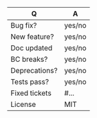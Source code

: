 | Q             | A
| ------------- | ---
| Bug fix?      | yes/no
| New feature?  | yes/no
| Doc updated   | yes/no
| BC breaks?    | yes/no
| Deprecations? | yes/no 
| Tests pass?   | yes/no
| Fixed tickets | #... <!-- #-prefixed issue number(s), if any -->
| License       | MIT

